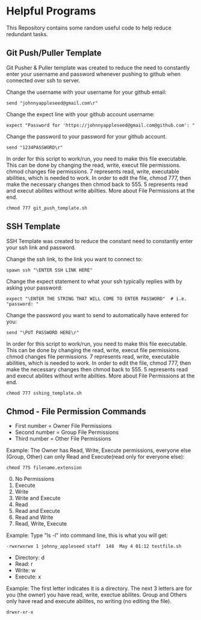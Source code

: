 # Helpful Programs
This Repository contains some random useful code to help reduce redundant tasks.

## Git Push/Puller Template

Git Pusher & Puller template was created to reduce the need to constantly enter your username and password whenever pushing to github when connected over ssh to server. 

Change the username with your username for your github email:
```
send "johnnyappleseed@gmail.com\r"
```

Change the expect line with your github account username:
```
expect "Password for 'https://johnnyappleseed@gmail.com@github.com': "
```

Change the password to your password for your github account.
```
send "1234PASSWORD\r"
```

In order for this script to work/run, you need to make this file executable. This can be done by changing the read, write, execut file permissions. chmod changes file permissions. 7 represents read, write, executable abilities, which is needed to work. In order to edit the file, chmod 777, then make the necessary changes then chmod back to 555. 5 represents read and execut abilites without write abilties. More about File Permissions at the end.  
```
chmod 777 git_push_template.sh
```

## SSH Template

SSH Template was created to reduce the constant need to constantly enter your ssh link and password.

Change the ssh link, to the link you want to connect to:
```
spawn ssh "\ENTER SSH LINK HERE"
```

Change the expect statement to what your ssh typically replies with by asking your password:
```
expect "\ENTER THE STRING THAT WILL COME TO ENTER PASSWORD"  # i.e. "password: "
```

Change the password you want to send to automatically have entered for you:
```
send "\PUT PASSWORD HERE\r"
```

In order for this script to work/run, you need to make this file executable. This can be done by changing the read, write, execut file permissions. chmod changes file permissions. 7 represents read, write, executable abilities, which is needed to work. In order to edit the file, chmod 777, then make the necessary changes then chmod back to 555. 5 represents read and execut abilites without write abilties. More about File Permissions at the end.
```
chmod 777 sshing_template.sh
```

## Chmod - File Permission Commands

* First number = Owner File Permissions
* Second number = Group File Permissions
* Third number = Other File Permissions

Example: The Owner has Read, Write, Execute permissions, everyone else (Group, Other) can only Read and Execute(read only for everyone else):
```
chmod 775 filename.extension
```

0. No Permissions
1. Execute
2. Write
3. Write and Execute
4. Read
5. Read and Execute
6. Read and Write
7. Read, Write, Execute

Example: Type "ls -l" into command line, this is what you will get:
```
-rwxrwxrwx 1 johnny_appleseed staff  148  May 4 01:12 testfile.sh
```
* Directory: d
* Read: r
* Write: w
* Execute: x

Example: The first letter indicates it is a directory. The next 3 letters are for you (the owner) you have read, write, exectue abilites. Group and Others only have read and execute abilites, no writing (no editing the file).
```
drwxr-xr-x
```
